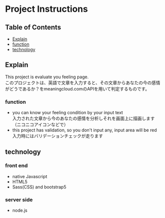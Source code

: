# Project Instructions

## Table of Contents

* [Explain](#Explain)
* [function](#function)
* [technology](#technology)

## Explain

This project is evaluate you feeling page.</br>
このプロジェクトは、英語で文章を入力すると、その文章からあなたの今の感情がどうであるか？をmeaningcloud.comのAPIを用いて判定するものです。

### function
- you can know your feeling condition by your input text<br>入力された文章から今のあなたの感情を分析しそれを画面上に描画します（ニコニコアイコンなどで）
- this project has validation, so you don't input any, input area will be red</br>入力時にはバリデーションチェックが走ります

## technology
### front end
- native Javascript
- HTML5
- Sass(CSS) and bootstrap5

### server side
- node.js